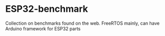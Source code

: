 # ESP32-benchmark
Collection on benchmarks found on the web. FreeRTOS mainly, can have Arduino framework for ESP32 parts
